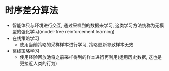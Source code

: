 # 时序差分算法

* 智能体只与环境进行交互, 通过采样到的数据来学习, 这类学习方法统称为无模型的强化学习(model-free reinforcement learning)
* 在线策略学习
  * 使用当前策略的采样样本进行学习, 策略更新导致样本无效
* 离线策略学习
  * 使用经验回放池将之前采样得到的样本进行再利用(运用历史数据, 这也是更接近人类的行为)
